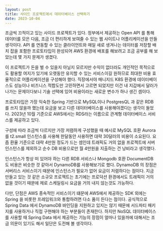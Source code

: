 ```yaml
---
layout: post
title: 사이드 프로젝트에서 데이터베이스 선택하기
date: 2023-10-04
---
```


조금씩 끄적이고 있는 사이드 프로젝트가 있다. 정부에서 제공하는 Open API 를 통해 데이터를 모은 다음, 조금 더 편리하게 보여줄 수 있는 웹 사이트나 어플리케이션을 만들 생각이다. API 를 연동할 수 있는 클라이언트와 매일 새로 생겨나는 데이터를 저장할 배치 잡을 포함한 프로토타입이 완성되어 AWS 환경에 배포를 해보려고 조금 공부를 해 보았는데 몇 가지 문제가 생겼다.

이 프로젝트가 돈을 벌 수 있을지 아닐지 모르지만 수익이 없더라도 개인적인 목적으로도 활용할 여지가 있기에 오랫동안 유지할 수 있는 서비스이길 원하므로 최대한 비용 효율적으로 어플리케이션을 구성해야 했다. 직장에서야 매니지드 K8S 환경에 데이터베이스도 성능이나 비즈니스 적합도만 고민하면서 고르면 되었지만 이건 내 지갑에서 달러가 나가는 문제이다보니 기술 선택에 있어 비용이라는 새로운 변수가 하나 생긴 셈이다.

프로토타입은 가장 익숙한 Spring 기반으로 MySQL이나 PostgresQL 과 같은 RDB 를 쓰지 않을까 했는데 요금을 보고 다른 데이터베이스를 사용해야겠다는 생각이 들었다. 2023년 10월 기준으로 AWS에서는 RDS라는 이름으로 관계형 데이터베이스 서비스를 제공하고 있다.

구성에 따라 조금씩 다르지만 가장 저렴하게 구성했을 때 예시로 MySQL 호환 Aurora 를 t2.small 인스턴스를 사용해 한달동안 사용하면 대략 30달러의 비용이 소요된다. 요즘 환율 기준으로 대략 4만원 정도가 드는 셈인데 트래픽도 거의 없을 프로젝트에 서버 인스턴스를 제외하고 순수 DB 비용으로만 월 4만원을 지출하는 건 낭비라고 생각했다.

인스턴스가 항상 떠 있어야 하는 다른 RDB 서비스나 Mongodb 호환 DocumentDB 도 비용은 비슷한 것 같아서 DynamoDB를 사용해보기로 했다. DynamoDB 의 장점은 서버리스 서비스이기 때문에 인스턴스가 필요가 없어 요금이 저렴하다는 점이다. 지금 만들고 있는 것 같은 소규모 프로젝트는 초기에는 프로덕션 환경에서도 트래픽이 거의 없을 것이기 때문에 제로 스케일링시 요금을 거의 내지 않는것도 가능하다.

다만, 단점은 AWS 종속적인 서비스이기 떄문에 AWS에서 제공하는 SDK 외에는 Spring 을 비롯한 프레임워크와 통합하려면 다소 품이 든다는 점이다. 공식적으로 Spring Data 에서 DynamoDB 바인딩을 지원하고 있지는 않기 때문에 서드파티 패키지를 사용하거나 직접 구현해야 하는 부분들이 존재한다. 하지만 NoSQL 데이터베이스를 사용할 때 Spring Data 에서 제공하는 기능의 장점이 얼마나 있을까에 대해서는 조금 의문이 있기도 해서 일단은 도전해 볼 생각이다.
